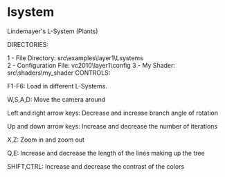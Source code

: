 lsystem
=======

Lindemayer's L-System (Plants)

DIRECTORIES:

1 - File Directory: src\examples\layer1\Lsystems\
2 - Configuration File: vc2010\layer1\config
3 - My Shader: src\shaders\my_shader
CONTROLS:

F1-F6: Load in different L-Systems.

W,S,A,D: Move the camera around

Left and right arrow keys: Decrease and increase branch angle of rotation

Up and down arrow keys: Increase and decrease the number of iterations

X,Z: Zoom in and zoom out

Q,E: Increase and decrease the length of the lines making up the tree

SHIFT,CTRL: Increase and decrease the contrast of the colors
